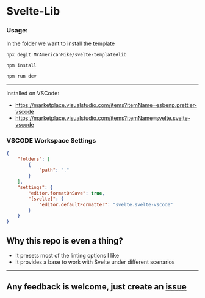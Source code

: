 # Svelte-Lib

### Usage:

In the folder we want to install the template

`npx degit MrAmericanMike/svelte-template#lib`

`npm install`

`npm run dev`

---

Installed on VSCode:

-   https://marketplace.visualstudio.com/items?itemName=esbenp.prettier-vscode
-   https://marketplace.visualstudio.com/items?itemName=svelte.svelte-vscode

### VSCODE Workspace Settings

```json
{
	"folders": [
		{
			"path": "."
		}
	],
	"settings": {
		"editor.formatOnSave": true,
		"[svelte]": {
			"editor.defaultFormatter": "svelte.svelte-vscode"
		}
	}
}
```

## Why this repo is even a thing?

-   It presets most of the linting options I like
-   It provides a base to work with Svelte under different scenarios

---

## Any feedback is welcome, just create an [issue](https://github.com/MrAmericanMike/svelte-template/issues)
